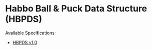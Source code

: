 # **Habbo Ball & Puck Data Structure (HBPDS)**

Available Specifications:

- [HBPDS v1.0](./spec/HBPDS-v1_0.md)
